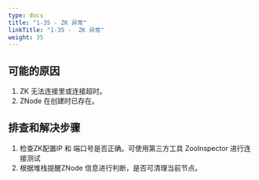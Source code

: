 ```yaml
---
type: docs
title: "1-35 - ZK 异常"
linkTitle: "1-35 -  ZK 异常"
weight: 35
---
```


## 可能的原因

1. ZK 无法连接里或连接超时。
2. ZNode 在创建时已存在。

## 排查和解决步骤

1. 检查ZK配置IP 和 端口号是否正确。可使用第三方工具 ZooInspector 进行连接测试
2. 根据堆栈提醒ZNode 信息进行判断，是否可清理当前节点。

<p style="margin-top: 3rem;"> </p>
